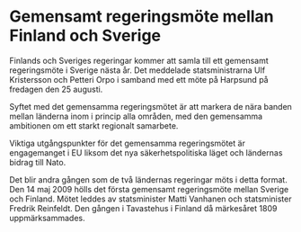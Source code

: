 # Gemensamt regeringsmöte mellan Finland och Sverige

Finlands och Sveriges regeringar kommer att samla till ett gemensamt regeringsmöte i Sverige nästa år. Det meddelade statsministrarna Ulf Kristersson och Petteri Orpo i samband med ett möte på Harpsund på fredagen den 25 augusti.

Syftet med det gemensamma regeringsmötet är att markera de nära banden mellan länderna inom i princip alla områden, med den gemensamma ambitionen om ett starkt regionalt samarbete.

Viktiga utgångspunkter för det gemensamma regeringsmötet är engagemanget i EU liksom det nya säkerhetspolitiska läget och ländernas bidrag till Nato.

Det blir andra gången som de två ländernas regeringar möts i detta format. Den 14 maj 2009 hölls det första gemensamt regeringsmöte mellan Sverige och Finland. Mötet leddes av statsminister Matti Vanhanen och statsminister Fredrik Reinfeldt. Den gången i Tavastehus i Finland då märkesåret 1809 uppmärksammades.
